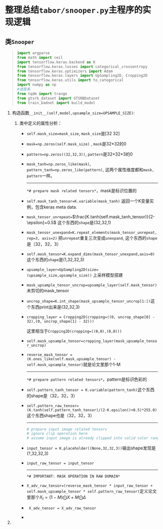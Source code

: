 # 整理总结`tabor/snooper.py`主程序的实现逻辑

## 类`Snooper`

> ```python
> import argparse
> from math import ceil
> import tensorflow.keras.backend as K
> from tensorflow.keras.losses import categorical_crossentropy
> from tensorflow.keras.optimizers import Adam
> from tensorflow.keras.layers import UpSampling2D, Cropping2D
> from tensorflow.keras.utils import to_categorical
> import numpy as np
> #进度条
> from tqdm import trange
> from gtsrb_dataset import GTSRBDataset
> from train_badnet import build_model
> ```
>
> 

1. 构造函数`__init__(self,model,upsample_size=UPSAMPLE_SIZE)`:

   1. 类中定义的属性分析：

      - `self.mask_size=mask_size`,  `mask_size`是[32 32]

      - `mask=np.zeros(self.mask_size)` , `mask`是32*32的0

      - `pattern=np.zeros((32,32,3))`, `pattern`是32\*32\*3的0

      - `mask_tanh=np.zeros_like(mask)`, `pattern_tanh=np.zeros_like(pattern)`, 这两个属性维度都和`mask, pattern`一样。

        ----

        `*# prepare mask related tensors*`，mask是标识位置的

      - `self.mask_tanh_tensor=K.variable(mask_tanh)` 返回一个K变量实例，包含keras meta data.

      - `mask_tensor_unrepeat=`$\frac{K.tanh(self.mask_tanh_tensor)}{2-\epsilon}+0.5$ 这个东西的`shape`是(32,32,1)

      - `mask_tensor_unexpand=K.repeat_elements(mask_tensor_unrepeat, rep=3, axis=2)` 把`unrepeat`重复三次变成`unexpand`, 这个东西的`shape`是（32，32，3）

      - `self.mask_tensor=K.expand_dims(mask_tensor_unexpand,axis=0)`这个东西的`shape`是(1,32,32,3)

      - `upsample_layer=UpSampling2D(size=(upsample_size,upsample_size))` 上采样模型搭建

      - `mask_upsample_tensor_uncrop=upsample_layer(self.mask_tensor)`未剪切的mask_tensor

      - `uncrop_shape=K.int_shape(mask_upsample_tensor_uncrop[1:])`这个东西print出来是(32,32,3)

      - `cropping_layer = Cropping2D(cropping=((0, uncrop_shape[0] - 32),(0, uncrop_shape[1] - 32)))`

        这里相当于`Cropping2D(cropping=((0,0),(0,0)))`

      - `self.mask_upsample_tensor=cropping_layer(mask_upsample_tensor_uncrop)`

      - `reverse_mask_tensor = (K.ones_like(self.mask_upsample_tensor) -self.mask_upsample_tensor)`就是论文里那个1-M

        ---

        `*# prepare pattern related tensors*`，pattern是标识色彩的

      - `self.pattern_tanh_tensor = K.variable(pattern_tanh)`这个东西的shape是（32，32，3）

      - `self.pattern_raw_tensor=(K.tanh(self.pattern_tanh_tensor)/(2-K.epsilon()+0.5)*255.0) `这个东西shape也是（32，32，3）

        ---

        ```python
        # prepare input image related tensors
        # ignore clip operation here
        # assume input image is already clipped into valid color range
        ```

      - `input_tensor = K.placeholder((None,32,32,3))`输出shape发现是(?,32,32,3)

      - `input_raw_tensor = input_tensor`

        ---

        `*# IMPORTANT: MASK OPERATION IN RAW DOMAIN*`

      - `X_adv_raw_tensor=(reverse_mask_tensor * input_raw_tensor + self.mask_upsample_tensor * self.pattern_raw_tensor)`定义论文里那个$X_t=(1-M)\bigodot X+M\bigodot \Delta$

      - ` X_adv_tensor = X_adv_raw_tensor`

      - 

2. 

